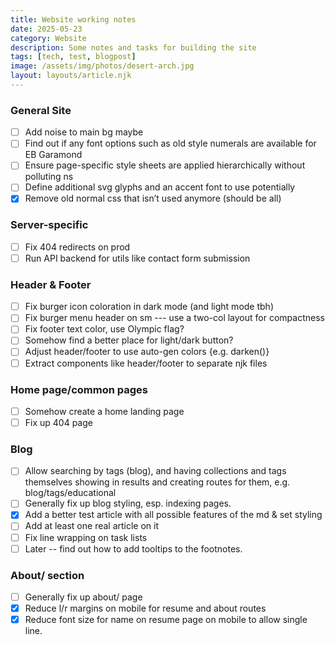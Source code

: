 ```yaml
---
title: Website working notes
date: 2025-05-23
category: Website
description: Some notes and tasks for building the site
tags: [tech, test, blogpost]
image: /assets/img/photos/desert-arch.jpg
layout: layouts/article.njk
---
```


### General Site
- [ ] Add noise to main bg maybe
- [ ] Find out if any font options such as old style numerals are available for EB Garamond
- [ ] Ensure page-specific style sheets are applied hierarchically without polluting ns
- [ ] Define additional svg glyphs and an accent font to use potentially
- [x] Remove old normal css that isn’t used anymore (should be all)

### Server-specific
- [ ] Fix 404 redirects on prod
- [ ] Run API backend for utils like contact form submission

### Header & Footer
- [ ] Fix burger icon coloration in dark mode (and light mode tbh)
- [ ] Fix burger menu header on sm --- use a two-col layout for compactness
- [ ] Fix footer text color, use Olympic flag?
- [ ] Somehow find a better place for light/dark button?
- [ ] Adjust header/footer to use auto-gen colors {e.g. darken()}
- [ ] Extract components like header/footer to separate njk files

### Home page/common pages
- [ ] Somehow create a home landing page
- [ ] Fix up 404 page

### Blog
- [ ] Allow searching by tags (blog), and having collections and tags themselves showing in results and creating routes for them, e.g. blog/tags/educational
- [ ] Generally fix up blog styling, esp. indexing pages. 
- [x] Add a better test article with all possible features of the md & set styling
- [ ] Add at least one real article on it
- [ ] Fix line wrapping on task lists
- [ ] Later -- find out how to add tooltips to the footnotes.

### About/ section
- [ ] Generally fix up about/ page
- [x] Reduce l/r margins on mobile for resume and about routes
- [x] Reduce font size for name on resume page on mobile to allow single line.